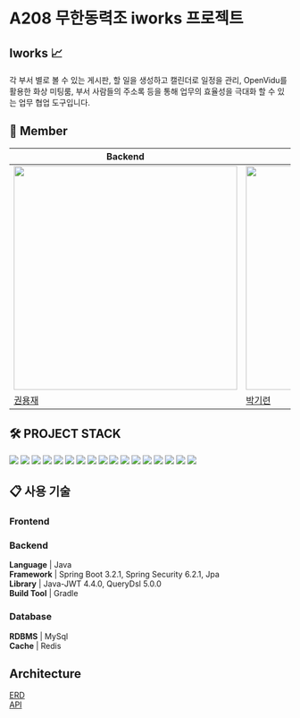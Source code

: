 # A208 무한동력조 iworks 프로젝트


## Iworks :chart_with_upwards_trend:

각 부서 별로 볼 수 있는 게시판, 할 일을 생성하고 캘린더로 일정을 관리, OpenVidu를 활용한 화상 미팅룸, 부서 사람들의 주소록 등을 통해 업무의 효율성을 극대화 할 수 있는 업무 협업 도구입니다.  

## :construction_worker: Member


| Backend | Backend | Backend | Backend | Frontend | Frontend |
|--|--|--|--|--|--|
| <img src="https://avatars.githubusercontent.com/u/71250502?v=4" width=400px alt=""/> | <img src="https://avatars.githubusercontent.com/u/62732145?v=4" width=400px alt=""/> |<img src="https://avatars.githubusercontent.com/u/93829156?v=4" width=400px alt=""/>	|	<img src="https://avatars.githubusercontent.com/u/88698607?v=4" width=400px alt=""/>	| <img src="https://avatars.githubusercontent.com/u/47100178?v=4" width=400px alt=""/>|<img src="https://avatars.githubusercontent.com/u/138846430?v=4" width=400px alt=""/>	|	<img src="" width=400px alt=""/> |
| [권용재](https://github.com/DevYJKwon) | [박기련](https://github.com/parkgr95) |[이수현](https://github.com/suhyeon06) | [한지원](https://github.com/jiwon83) | [김지용](https://github.com/gimjiyong) | [진창현](https://github.com/JDomynic) |

## 🛠️ PROJECT STACK

<img src="https://img.shields.io/badge/Spring-6DB33F?style=flat&logo=Spring&logoColor=white"/>
<img src="https://img.shields.io/badge/Spring Boot-6DB33F?style=flat&logo=SpringBoot&logoColor=white"/>
<img src="https://img.shields.io/badge/Spring Security-6DB33F?style=flat&logo=Spring Security&logoColor=white"/>
<img src="https://img.shields.io/badge/MySQL-4479A1?style=flat&logo=MySQL&logoColor=white"/>
<img src="https://img.shields.io/badge/gradle-02303A?style=flat&logo=gradle&logoColor=white"/> 
<img src="https://img.shields.io/badge/WebRTC-333333?style=flat&logo=WebRTC&logoColor=white"/>
<img src="https://img.shields.io/badge/redis-DC382D?style=flat&logo=redis&logoColor=white"/> 
<img src="https://img.shields.io/badge/docker-2496ED?style=flat&logo=docker&logoColor=white"/> 
<img src="https://img.shields.io/badge/nginx-009639?style=flat&logo=nginx&logoColor=white"/> 
<img src="https://img.shields.io/badge/amazonec2-FF9900?style=flat&logo=amazonec2&logoColor=white"/> 
<img src="https://img.shields.io/badge/gitlab-FC6D26?style=flat&logo=gitlab&logoColor=white"/>
<img src="https://img.shields.io/badge/jira-0052CC?style=flat&logo=jira&logoColor=white"/>
<img src="https://img.shields.io/badge/Mattermost-0058CC?style=flat&logo=Mattermost&logoColor=white"/>
<img src="https://img.shields.io/badge/jenkins-D24939?style=flat&logo=jenkins&logoColor=white"/>
<img src="https://img.shields.io/badge/react-2496ED?style=flat&logo=react&logoColor=white"/>
<img src="https://img.shields.io/badge/TypeScript-3178C6?style=flat&logo=typescript&logoColor=white"/>
<img src="https://img.shields.io/badge/axios-5A29E4?style=flat&logo=axios&logoColor=white"/>

## 📋 사용 기술

### Frontend

### Backend
**Language** | Java  
**Framework** | Spring Boot 3.2.1, Spring Security 6.2.1, Jpa  
**Library** | Java-JWT 4.4.0, QueryDsl 5.0.0  
**Build Tool** | Gradle  

### Database

**RDBMS** | MySql  
**Cache** | Redis

## Architecture

[ERD](https://www.erdcloud.com/d/bmcCQb9ZDkHKXPB2w)  
[API](https://www.notion.so/API-61a0b229b77b42b2b576673793a0c7bd?pvs=4)



